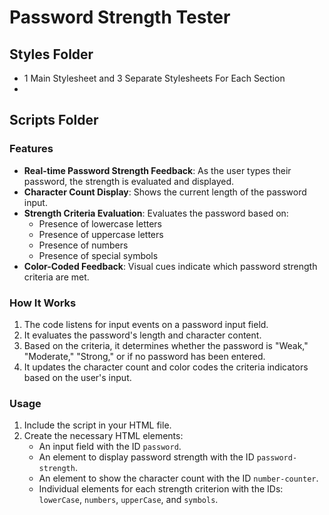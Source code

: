 # Password Strength Tester

## Styles Folder
- 1 Main Stylesheet and 3 Separate Stylesheets For Each Section
- 
## Scripts Folder
### Features
- **Real-time Password Strength Feedback**: As the user types their password, the strength is evaluated and displayed.
- **Character Count Display**: Shows the current length of the password input.
- **Strength Criteria Evaluation**: Evaluates the password based on:
  - Presence of lowercase letters
  - Presence of uppercase letters
  - Presence of numbers
  - Presence of special symbols
- **Color-Coded Feedback**: Visual cues indicate which password strength criteria are met.

### How It Works

1. The code listens for input events on a password input field.
2. It evaluates the password's length and character content.
3. Based on the criteria, it determines whether the password is "Weak," "Moderate," "Strong," or if no password has been entered.
4. It updates the character count and color codes the criteria indicators based on the user's input.

### Usage

1. Include the script in your HTML file.
2. Create the necessary HTML elements:
   - An input field with the ID `password`.
   - An element to display password strength with the ID `password-strength`.
   - An element to show the character count with the ID `number-counter`.
   - Individual elements for each strength criterion with the IDs: `lowerCase`, `numbers`, `upperCase`, and `symbols`.
